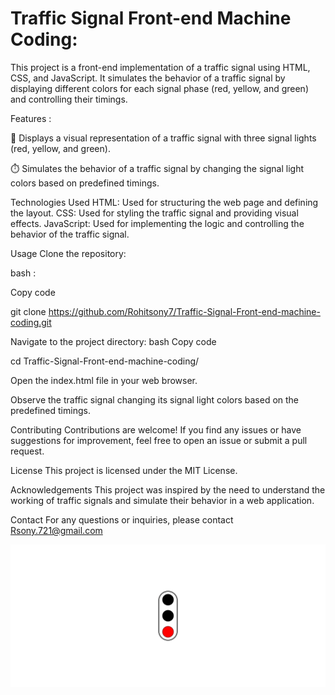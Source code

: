 <h1>Traffic Signal Front-end Machine Coding:</h1>

This project is a front-end implementation of a traffic signal using HTML, CSS, and JavaScript. It simulates the behavior of a traffic signal by displaying different colors for each signal phase (red, yellow, and green) and controlling their timings.

Features :

🚦 Displays a visual representation of a traffic signal with three signal lights (red, yellow, and green).

⏱️ Simulates the behavior of a traffic signal by changing the signal light colors based on predefined timings.

Technologies Used
HTML: Used for structuring the web page and defining the layout.
CSS: Used for styling the traffic signal and providing visual effects.
JavaScript: Used for implementing the logic and controlling the behavior of the traffic signal.

Usage
Clone the repository:

bash :

Copy code

git clone https://github.com/Rohitsony7/Traffic-Signal-Front-end-machine-coding.git

Navigate to the project directory:
bash
Copy code

cd Traffic-Signal-Front-end-machine-coding/

Open the index.html file in your web browser.

Observe the traffic signal changing its signal light colors based on the predefined timings.

Contributing
Contributions are welcome! If you find any issues or have suggestions for improvement, feel free to open an issue or submit a pull request.

License
This project is licensed under the MIT License.

Acknowledgements
This project was inspired by the need to understand the working of traffic signals and simulate their behavior in a web application.

Contact
For any questions or inquiries, please contact Rsony.721@gmail.com

![Traffic Signal GIF](./Recording%202023-05-05%20at%2020.08.17.gif)
